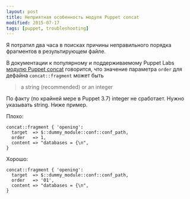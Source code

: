 ```yaml
---
layout: post
title: Неприятная особенность модуля Puppet concat
modified: 2015-07-17
tags: [puppet, troubleshooting]
---
```

Я потратил два часа в поисках причины неправильного порядка фрагментов в результирующем файле.

В документации к популярному и поддерживаемому Puppet Labs [модулю Puppet concat](https://forge.puppetlabs.com/puppetlabs/concat) говорится, что значение параметра `order` для дефайна `concat::fragment` может быть

> a string (recommended) or an integer

По факту (по крайней мере в Puppet 3.7) integer не сработает. Нужно указывать string. Ниже пример.

Плохо:

```puppet
concat::fragment { 'opening':
  target  => $::dummy_module::conf::conf_path,
  order   => 1,
  content => "databases = {\n",
}
```

Хорошо:

```puppet
concat::fragment { 'opening':
  target  => $::dummy_module::conf::conf_path,
  order   => '01',
  content => "databases = {\n",
}
```
